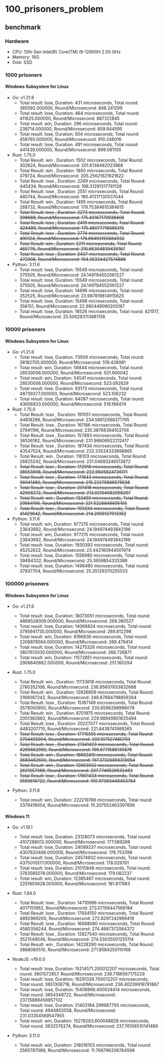 # 100_prisoners_problem

## benchmark

### Hardware

* CPU: 12th Gen Intel(R) Core(TM) i9-12900H 2.50 GHz
* Memory: 16G
* Disk: SSD

### 1000 prisoners

#### Windows Subsystem for Linux

* Go: v1.21.6
  * Total result: lose, Duration: 431 microseconds, Total round: 365592.000000, Round/Microsecond: 848.241299
  * Total result: lose, Duration: 464 microseconds, Total round: 411625.000000, Round/Microsecond: 887.122845
  * Total result: win, Duration: 296 microseconds, Total round: 239714.000000, Round/Microsecond: 809.844595
  * Total result: lose, Duration: 504 microseconds, Total round: 458765.000000, Round/Microsecond: 910.248016
  * Total result: lose, Duration: 491 microseconds, Total round: 441439.000000, Round/Microsecond: 899.061100
* Rust: 1.75.0
  * Total Result: win , Duration: 1502 microseconds, Total Round: 302824, Round/Microsecond: 201.6138482023968
  * Total Result: win , Duration: 1850 microseconds, Total Round: 379724, Round/Microsecond: 205.25621621621622
  * Total Result: lose , Duration: 2269 microseconds, Total Round: 445434, Round/Microsecond: 196.31291317761128
  * Total Result: lose , Duration: 2551 microseconds, Total Round: 485744, Round/Microsecond: 190.41317130537044
  * Total Result: win , Duration: 1495 microseconds, Total Round: 268732, Round/Microsecond: 179.75384615384615
  * ~~Total Result: lose , Duration: 2273 microseconds, Total Round: 398688, Round/Microsecond: 175.40167179938408~~
  * ~~Total Result: lose , Duration: 2419 microseconds, Total Round: 424488, Round/Microsecond: 175.48077718065315~~
  * ~~Total Result: lose , Duration: 2774 microseconds, Total Round: 490124, Round/Microsecond: 176.68493150684932~~
  * ~~Total Result: win , Duration: 2211 microseconds, Total Round: 465776, Round/Microsecond: 210.66304839439167~~
  * ~~Total Result: lose , Duration: 2437 microseconds, Total Round: 472908, Round/Microsecond: 194.05334427574888~~
* Python: 3.11.6
  * Total result: lose, Duration: 15549 microseconds, Total round: 375505, Round/Microsecond: 24.149784552061227
  * Total result: lose, Duration: 15549 microseconds, Total round: 375505, Round/Microsecond: 24.149784552061227
  * Total result: lose, Duration: 14696 microseconds, Total round: 352525, Round/Microsecond: 23.987819814915625
  * Total result: lose, Duration: 15498 microseconds, Total round: 356151, Round/Microsecond: 22.980449090205187
  * Total result: lose, Duration: 16526 microseconds, Total round: 421517, Round/Microsecond: 25.506293113881156

### 10000 prisoners

#### Windows Subsystem for Linux

* Go: v1.21.6
  * Total result: lose, Duration: 73509 microseconds, Total round: 38182705.000000, Round/Microsecond: 519.428981
  * Total result: win, Duration: 56844 microseconds, Total round: 28530006.000000, Round/Microsecond: 501.900042
  * Total result: win, Duration: 54541 microseconds, Total round: 28530006.000000, Round/Microsecond: 523.092829
  * Total result: lose, Duration: 93173 microseconds, Total round: 48739377.000000, Round/Microsecond: 523.106232
  * Total result: lose, Duration: 84087 microseconds, Total round: 43656833.000000, Round/Microsecond: 519.186474
* Rust: 1.75.0
  * Total Result: lose , Duration: 191051 microseconds, Total Round: 44818296, Round/Microsecond: 234.58812568371795
  * Total Result: lose , Duration: 161186 microseconds, Total Round: 37941196, Round/Microsecond: 235.38766394103706
  * Total Result: lose , Duration: 157493 microseconds, Total Round: 36536182, Round/Microsecond: 231.98606922212417
  * Total Result: lose , Duration: 187434 microseconds, Total Round: 43547524, Round/Microsecond: 232.33524333898865
  * Total Result: win , Duration: 116103 microseconds, Total Round: 26825242, Round/Microsecond: 231.04693246513872
  * ~~Total Result: lose , Duration: 172918 microseconds, Total Round: 38553898, Round/Microsecond: 222.9605824726171~~
  * ~~Total Result: lose , Duration: 171643 microseconds, Total Round: 36941480, Round/Microsecond: 215.22275886578538~~
  * ~~Total Result: lose , Duration: 201418 microseconds, Total Round: 42906272, Round/Microsecond: 213.02104082058207~~
  * ~~Total Result: win , Duration: 133459 microseconds, Total Round: 29564196, Round/Microsecond: 221.5226848695105~~
  * ~~Total Result: lose , Duration: 193334 microseconds, Total Round: 41429642, Round/Microsecond: 214.2905127913352~~
* Python: 3.11.6
  * Total result: win, Duration: 977215 microseconds, Total round: 23643692, Round/Microsecond: 24.194974493842196
  * Total result: win, Duration: 977215 microseconds, Total round: 23643692, Round/Microsecond: 24.194974493842196
  * Total result: lose, Duration: 1930393 microseconds, Total round: 45252622, Round/Microsecond: 23.442180944501974
  * Total result: lose, Duration: 1556980 microseconds, Total round: 39494332, Round/Microsecond: 25.3659854333389
  * Total result: lose, Duration: 1496480 microseconds, Total round: 37937704, Round/Microsecond: 25.35129370255533

### 100000 prisoners

#### Windows Subsystem for Linux

* Go: v1.21.6
  * Total result: lose, Duration: 18073051 microseconds, Total round: 4868528009.000000, Round/Microsecond: 269.380527
  * Total result: lose, Duration: 14068824 microseconds, Total round: 3795941735.000000, Round/Microsecond: 269.812298
  * Total result: win, Duration: 8196836 microseconds, Total round: 2208878564.000000, Round/Microsecond: 269.479414
  * Total result: lose, Duration: 14275326 microseconds, Total round: 3807613030.000000, Round/Microsecond: 266.726871
  * Total result: win, Duration: 11572851 microseconds, Total round: 2906640662.000000, Round/Microsecond: 251.160294

* Rust: 1.75.0
  * Total Result: win , Duration: 11733618 microseconds, Total Round: 2780352106, Round/Microsecond: 236.95607833832668
  * Total Result: win , Duration: 12836609 microseconds, Total Round: 3169087242, Round/Microsecond: 246.87884798859264
  * Total Result: lose , Duration: 15187149 microseconds, Total Round: 3579000950, Round/Microsecond: 235.6598298996079
  * Total Result: win , Duration: 8701975 microseconds, Total Round: 2001362862, Round/Microsecond: 229.98949801625494
  * Total Result: lose , Duration: 20227077 microseconds, Total Round: 4483207710, Round/Microsecond: 221.6438741989265
  * ~~Total Result: lose , Duration: 17715555 microseconds, Total Round: 3704455904, Round/Microsecond: 209.107527480793~~
  * ~~Total Result: lose , Duration: 21341423 microseconds, Total Round: 4265662990, Round/Microsecond: 199.8771586130878~~
  * ~~Total Result: win , Duration: 18662419 microseconds, Total Round: 3683462600, Round/Microsecond: 197.37326656313954~~
  * ~~Total Result: win , Duration: 12663032 microseconds, Total Round: 2631057088, Round/Microsecond: 207.7746536532483~~
  * ~~Total Result: lose , Duration: 17801433 microseconds, Total Round: 3559816722, Round/Microsecond: 199.97360448453784~~

* Python: 3.11.6
  * Total result: win, Duration: 222219786 microseconds, Total round: 3379419054, Round/Microsecond: 15.207552463397656

#### Windows 11

* Go: v1.19.1
  * Total result: lose, Duration: 23128073 microseconds, Total round: 4107298012.000000, Round/Microsecond: 177.589288
  * Total result: lose, Duration: 24099237 microseconds, Total round: 4307820466.000000, Round/Microsecond: 178.753396
  * Total result: lose, Duration: 24574602 microseconds, Total round: 4375010517.000000, Round/Microsecond: 178.029761
  * Total result: lose, Duration: 21015848 microseconds, Total round: 3763565076.000000, Round/Microsecond: 179.082237
  * Total result: win, Duration: 12385467 microseconds, Total round: 2251900628.000000, Round/Microsecond: 181.817983

* Rust: 1.64.0
  * Total Result: lose , Duration: 14710986 microseconds, Total Round: 4017151962, Round/Microsecond: 273.07156447569184
  * Total Result: lose , Duration: 17934150 microseconds, Total Round: 4892969200, Round/Microsecond: 272.8297242969419
  * Total Result: lose , Duration: 16688080 microseconds, Total Round: 4580356244, Round/Microsecond: 274.4687372064372
  * Total Result: lose , Duration: 12827540 microseconds, Total Round: 3521549046, Round/Microsecond: 274.53035001255114
  * Total Result: win , Duration: 14228290 microseconds, Total Round: 3868080510, Round/Microsecond: 271.8584250110168

* NodeJS: v19.0.0
  * Total result: lose, Duration: 15214571.200012207 microseconds, Total round: 3601572857, Round/Microsecond: 236.7186567175229
  * Total result: lose, Duration: 16291326.700012207 microseconds, Total round: 3851308718, Round/Microsecond: 236.40239919791887
  * Total result: lose, Duration: 15408866.400024414 microseconds, Total round: 3654349722, Round/Microsecond: 237.15889456957132
  * Total result: lose, Duration: 21403184.299987793 microseconds, Total round: 4944853558, Round/Microsecond: 231.03354569547955
  * Total result: win, Duration: 15278263.800048828 microseconds, Total round: 3632576274, Round/Microsecond: 237.76106510141489

* Python: 3.11.0
  * Total result: win, Duration: 218016103 microseconds, Total round: 2565787086, Round/Microsecond: 11.768796206764598
